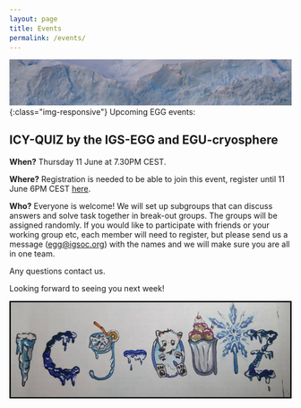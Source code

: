 ```yaml
---
layout: page
title: Events
permalink: /events/
---
```

![A picture](assets/images/glacier_splash.jpg){:class="img-responsive"}
Upcoming EGG events:

## ICY-QUIZ by the IGS-EGG and EGU-cryosphere

**When?** Thursday 11 June at 7.30PM CEST.

**Where?** Registration is needed to be able to join this event, register until 11 June 6PM CEST [here](https://fau.zoom.us/meeting/register/tJYtduuqqTIqHt0cyRqzBZwAf9DSByoHClFV).

**Who?** Everyone is welcome! We will set up subgroups that can discuss answers and solve task together in break-out groups. The groups will be assigned randomly. If you would like to participate with friends or your working group etc, each member will need to register, but please send us a message (egg@igsoc.org) with the names and we will make sure you are all in one team.

Any questions contact us.

Looking forward to seeing you next week!

![](assets/images/icy_quiz_logo.jpg)
